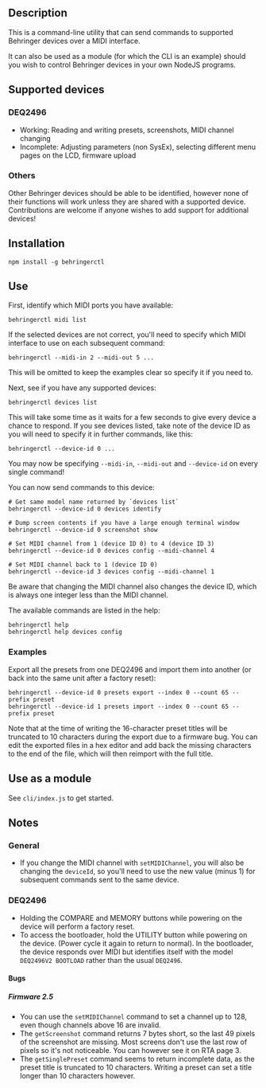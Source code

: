 ## Description

This is a command-line utility that can send commands to supported Behringer
devices over a MIDI interface.

It can also be used as a module (for which the CLI is an example) should you
wish to control Behringer devices in your own NodeJS programs.

## Supported devices

### DEQ2496

* Working: Reading and writing presets, screenshots, MIDI channel changing
* Incomplete: Adjusting parameters (non SysEx), selecting
  different menu pages on the LCD, firmware upload

### Others

Other Behringer devices should be able to be identified, however none of their
functions will work unless they are shared with a supported device.
Contributions are welcome if anyone wishes to add support for additional
devices!

## Installation

    npm install -g behringerctl

## Use

First, identify which MIDI ports you have available:

    behringerctl midi list

If the selected devices are not correct, you'll need to specify which MIDI
interface to use on each subsequent command:

    behringerctl --midi-in 2 --midi-out 5 ...

This will be omitted to keep the examples clear so specify it if you need to.

Next, see if you have any supported devices:

    behringerctl devices list

This will take some time as it waits for a few seconds to give every device a
chance to respond.  If you see devices listed, take note of the device ID as
you will need to specify it in further commands, like this:

    behringerctl --device-id 0 ...

You may now be specifying `--midi-in`, `--midi-out` and `--device-id` on every
single command!

You can now send commands to this device:

    # Get same model name returned by `devices list`
    behringerctl --device-id 0 devices identify

    # Dump screen contents if you have a large enough terminal window
    behringerctl --device-id 0 screenshot show

    # Set MIDI channel from 1 (device ID 0) to 4 (device ID 3)
    behringerctl --device-id 0 devices config --midi-channel 4

    # Set MIDI channel back to 1 (device ID 0)
    behringerctl --device-id 3 devices config --midi-channel 1

Be aware that changing the MIDI channel also changes the device ID, which is
always one integer less than the MIDI channel.

The available commands are listed in the help:

    behringerctl help
    behringerctl help devices config

### Examples

Export all the presets from one DEQ2496 and import them into another (or back
into the same unit after a factory reset):

    behringerctl --device-id 0 presets export --index 0 --count 65 --prefix preset
    behringerctl --device-id 1 presets import --index 0 --count 65 --prefix preset

Note that at the time of writing the 16-character preset titles will be
truncated to 10 characters during the export due to a firmware bug.  You can
edit the exported files in a hex editor and add back the missing characters to
the end of the file, which will then reimport with the full title.

## Use as a module

See `cli/index.js` to get started.

## Notes

### General

* If you change the MIDI channel with `setMIDIChannel`, you will also be
  changing the `deviceId`, so you'll need to use the new value (minus 1) for
  subsequent commands sent to the same device.

### DEQ2496

* Holding the COMPARE and MEMORY buttons while powering on the device will
  perform a factory reset.
* To access the bootloader, hold the UTILITY button while powering on the
  device.  (Power cycle it again to return to normal).  In the bootloader, the
  device responds over MIDI but identifies itself with the model
  `DEQ2496V2 BOOTLOAD` rather than the usual `DEQ2496`.

#### Bugs

##### Firmware 2.5

* You can use the `setMIDIChannel` command to set a channel up to 128, even
  though channels above 16 are invalid.
* The `getScreenshot` command returns 7 bytes short, so the last 49 pixels of
  the screenshot are missing.  Most screens don't use the last row of pixels
  so it's not noticeable.  You can however see it on RTA page 3.
* The `getSinglePreset` command seems to return incomplete data, as the preset
  title is truncated to 10 characters.  Writing a preset can set a title longer
  than 10 characters however.
